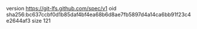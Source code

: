 version https://git-lfs.github.com/spec/v1
oid sha256:bc637ccbf0d1b85daf4bf4ea68b6d8ae7fb5897d4a14ca6bb91f23c4e2644af3
size 121
